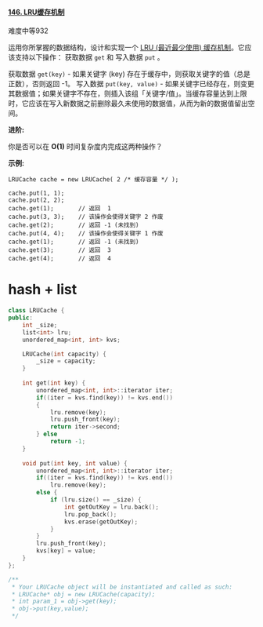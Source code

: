 #### [146. LRU缓存机制](https://leetcode-cn.com/problems/lru-cache/)

难度中等932

运用你所掌握的数据结构，设计和实现一个 [LRU (最近最少使用) 缓存机制](https://baike.baidu.com/item/LRU)。它应该支持以下操作： 获取数据 `get` 和 写入数据 `put` 。

获取数据 `get(key)` - 如果关键字 (key) 存在于缓存中，则获取关键字的值（总是正数），否则返回 -1。
写入数据 `put(key, value)` - 如果关键字已经存在，则变更其数据值；如果关键字不存在，则插入该组「关键字/值」。当缓存容量达到上限时，它应该在写入新数据之前删除最久未使用的数据值，从而为新的数据值留出空间。

 

**进阶:**

你是否可以在 **O(1)** 时间复杂度内完成这两种操作？

 

**示例:**

```
LRUCache cache = new LRUCache( 2 /* 缓存容量 */ );

cache.put(1, 1);
cache.put(2, 2);
cache.get(1);       // 返回  1
cache.put(3, 3);    // 该操作会使得关键字 2 作废
cache.get(2);       // 返回 -1 (未找到)
cache.put(4, 4);    // 该操作会使得关键字 1 作废
cache.get(1);       // 返回 -1 (未找到)
cache.get(3);       // 返回  3
cache.get(4);       // 返回  4
```



# hash + list

```c++
class LRUCache {
public:
    int _size;
    list<int> lru;
    unordered_map<int, int> kvs;

    LRUCache(int capacity) {
        _size = capacity;
    }
    
    int get(int key) {
        unordered_map<int, int>::iterator iter;
        if((iter = kvs.find(key)) != kvs.end()) 
        {
            lru.remove(key);
            lru.push_front(key);
            return iter->second;
        } else
            return -1;
    }
    
    void put(int key, int value) {
        unordered_map<int, int>::iterator iter;
        if((iter = kvs.find(key)) != kvs.end()) 
            lru.remove(key);
        else {
            if (lru.size() == _size) {
                int getOutKey = lru.back();
                lru.pop_back();
                kvs.erase(getOutKey);
            }
        }
        lru.push_front(key);
        kvs[key] = value;
    }
};

/**
 * Your LRUCache object will be instantiated and called as such:
 * LRUCache* obj = new LRUCache(capacity);
 * int param_1 = obj->get(key);
 * obj->put(key,value);
 */
```

